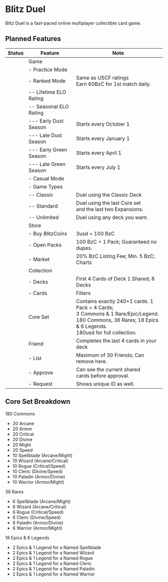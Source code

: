 # Blitz Duel

Blitz Duel is a fast-paced online multiplayer collectible card game.

## Planned Features

| Status | Feature | Note |
|--------|---------|------|
| | Game | |
| | - Practice Mode | |
| | - Ranked Mode | Same as USCF ratings<br/>Earn 60BzC for 1st match daily. |
| | -- Lifetime ELO Rating | |
| | -- Seasonal ELO Rating | |
| | --- Early Dust Season | Starts every October 1 |
| | --- Late Dust Season | Starts every January 1 |
| | --- Early Green Season | Starts every April 1 |
| | --- Late Green Season | Starts every July 1 |
| | - Casual Mode | |
| | - Game Types | |
| | -- Classic | Duel using the Classic Deck |
| | -- Standard | Duel using the last Core set<br/>and the last two Expansions. |
| | -- Unlimited | Duel using any deck you want. |
| | Store | |
| | - Buy BlitzCoins | 3usd = 100 BzC |
| | - Open Packs | 100 BzC = 1 Pack; Guaranteed no dupes. |
| | - Market | 20% BzC Listing Fee; Min. 5 BzC; Charts |
| | Collection | |
| | - Decks | First 4 Cards of Deck 1 Shared; 8 Decks |
| | - Cards | Filters |
| | Core Set | Contains exactly 240+1 cards. 1 Pack = 4 Cards;<br/>3 Commons & 1 Rare/Epic/Legend.<br/>180 Commons, 36 Rares; 18 Epics & 6 Legends.<br/>180usd for full collection. |
| | Friend | Completes the last 4 cards in your deck |
| | - List | Maximum of 30 Friends; Can remove here. |
| | - Approve | Can see the current shared<br/>cards before approval. |
| | - Request | Shows unique ID as well. |

## Core Set Breakdown

180 Commons
- 20 Arcane
- 20 Armor
- 20 Critical
- 20 Divine
- 20 Might
- 20 Speed
- 10 Spellblade (Arcane/Might)
- 10 Wizard (Arcane/Critical)
- 10 Rogue (Critical/Speed)
- 10 Cleric (Divine/Speed)
- 10 Paladin (Armor/Divine)
- 10 Warrior (Armor/Might)

36 Rares
- 6 Spellblade (Arcane/Might)
- 6 Wizard (Arcane/Critical)
- 6 Rogue (Critical/Speed)
- 6 Cleric (Divine/Speed)
- 6 Paladin (Armor/Divine)
- 6 Warrior (Armor/Might)

18 Epics & 6 Legends
- 2 Epics & 1 Legend for a Named Spellblade
- 2 Epics & 1 Legend for a Named Wizard
- 2 Epics & 1 Legend for a Named Rogue
- 2 Epics & 1 Legend for a Named Cleric
- 2 Epics & 1 Legend for a Named Paladin
- 2 Epics & 1 Legend for a Named Warrior
